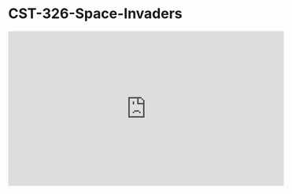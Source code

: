 # CST-326-Space-Invaders

<iframe width="560" height="315" src="https://www.youtube.com/embed/DJ_CXQVZ7oc" frameborder="0" allow="accelerometer; autoplay; encrypted-media; gyroscope; picture-in-picture" allowfullscreen></iframe>
